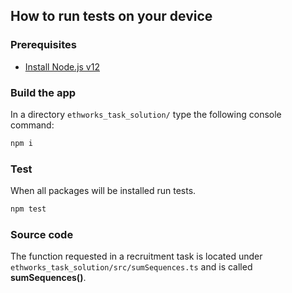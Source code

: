 ## How to run tests on your device

### Prerequisites

* [Install Node.js v12](https://nodejs.org/en/)

### Build the app

In a directory `ethworks_task_solution/` type the following console command:  

```bash
npm i
```

### Test

When all packages will be installed run tests.  

```bash
npm test
```

### Source code

The function requested in a recruitment task is located under `ethworks_task_solution/src/sumSequences.ts` and is called **sumSequences()**.